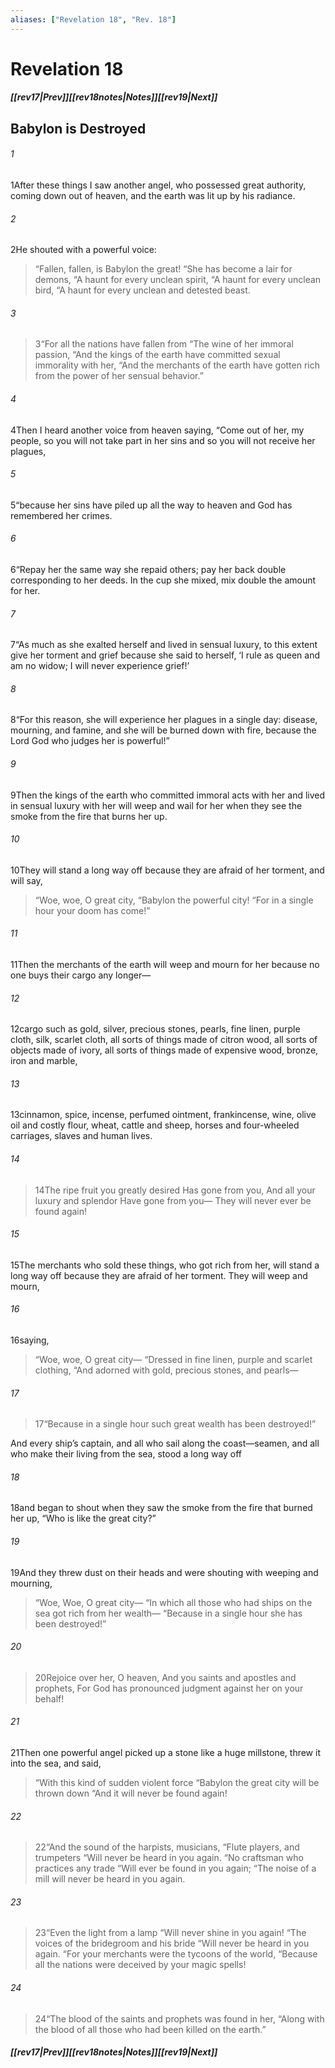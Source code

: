 ```yaml
---
aliases: ["Revelation 18", "Rev. 18"]
---
```

# Revelation 18
##### <span class=arrow-left></span>[[rev17|Prev]]<span class=navigation-separator></span>[[rev18notes|Notes]]<span class=navigation-separator></span>[[rev19|Next]]<span class=arrow-right></span>
## Babylon is Destroyed
###### 1
<span class=verse-first>1</span>After these things I saw another angel, who possessed great authority, coming down out of heaven, and the earth was lit up by his radiance.
###### 2
<span class=verse-body>2</span>He shouted with a powerful voice:
<div class=paragraph-break></div>

><span class=poetry-quote-double>“</span>Fallen, fallen, is Babylon the great!
><span class=poetry-quote-double>“</span>She has become a lair for demons,
><span class=poetry-quote-double>“</span>A haunt for every unclean spirit,
><span class=poetry-quote-double>“</span>A haunt for every unclean bird,
><span class=poetry-quote-double>“</span>A haunt for every unclean and detested beast.
###### 3
><span class=verse-body-poetry>3</span><span class=poetry-quote-double>“</span>For all the nations have fallen from
><span class=poetry-quote-double>“</span>The wine of her immoral passion,
><span class=poetry-quote-double>“</span>And the kings of the earth have committed sexual immorality with her,
><span class=poetry-quote-double>“</span>And the merchants of the earth have gotten rich from the power of her sensual behavior.”
<div class=paragraph-break></div>

###### 4
<span class=verse-first>4</span>Then I heard another voice from heaven saying, “Come out of her, my people, so you will not take part in her sins and so you will not receive her plagues,
###### 5
<span class=verse-body>5</span>“because her sins have piled up all the way to heaven and God has remembered her crimes.
###### 6
<span class=verse-body>6</span>“Repay her the same way she repaid others; pay her back double corresponding to her deeds. In the cup she mixed, mix double the amount for her.
###### 7
<span class=verse-body>7</span>“As much as she exalted herself and lived in sensual luxury, to this extent give her torment and grief because she said to herself, ‘I rule as queen and am no widow; I will never experience grief!’
###### 8
<span class=verse-body>8</span>“For this reason, she will experience her plagues in a single day: disease, mourning, and famine, and she will be burned down with fire, because the Lord God who judges her is powerful!”
<div class=paragraph-break></div>

###### 9
<span class=verse-first>9</span>Then the kings of the earth who committed immoral acts with her and lived in sensual luxury with her will weep and wail for her when they see the smoke from the fire that burns her up.
###### 10
<span class=verse-body>10</span>They will stand a long way off because they are afraid of her torment, and will say,
<div class=paragraph-break></div>

><span class=poetry-quote-double>“</span>Woe, woe, O great city,
><span class=poetry-quote-double>“</span>Babylon the powerful city!
><span class=poetry-quote-double>“</span>For in a single hour your doom has come!”
<div class=paragraph-break></div>

###### 11
<span class=verse-first>11</span>Then the merchants of the earth will weep and mourn for her because no one buys their cargo any longer—
###### 12
<span class=verse-body>12</span>cargo such as gold, silver, precious stones, pearls, fine linen, purple cloth, silk, scarlet cloth, all sorts of things made of citron wood, all sorts of objects made of ivory, all sorts of things made of expensive wood, bronze, iron and marble,
###### 13
<span class=verse-body>13</span>cinnamon, spice, incense, perfumed ointment, frankincense, wine, olive oil and costly flour, wheat, cattle and sheep, horses and four-wheeled carriages, slaves and human lives.
<div class=paragraph-break></div>

###### 14
><span class=verse-body-poetry>14</span>The ripe fruit you greatly desired
>Has gone from you,
>And all your luxury and splendor
>Have gone from you—
>They will never ever be found again!
<div class=paragraph-break></div>

###### 15
<span class=verse-body>15</span>The merchants who sold these things, who got rich from her, will stand a long way off because they are afraid of her torment. They will weep and mourn,
###### 16
<span class=verse-body>16</span>saying,
<div class=paragraph-break></div>

><span class=poetry-quote-double>“</span>Woe, woe, O great city—
><span class=poetry-quote-double>“</span>Dressed in fine linen, purple and scarlet clothing,
><span class=poetry-quote-double>“</span>And adorned with gold, precious stones, and pearls—
###### 17
><span class=verse-body-poetry>17</span><span class=poetry-quote-double>“</span>Because in a single hour such great wealth has been destroyed!”
<div class=paragraph-break></div>

And every ship’s captain, and all who sail along the coast—seamen, and all who make their living from the sea, stood a long way off
###### 18
<span class=verse-body>18</span>and began to shout when they saw the smoke from the fire that burned her up, “Who is like the great city?”
###### 19
<span class=verse-body>19</span>And they threw dust on their heads and were shouting with weeping and mourning,
<div class=paragraph-break></div>

><span class=poetry-quote-double>“</span>Woe, Woe, O great city—
><span class=poetry-quote-double>“</span>In which all those who had ships on the sea got rich from her wealth—
><span class=poetry-quote-double>“</span>Because in a single hour she has been destroyed!”
###### 20
><span class=verse-body-poetry>20</span>Rejoice over her, O heaven,
>And you saints and apostles and prophets,
>For God has pronounced judgment against her on your behalf!
<div class=paragraph-break></div>

###### 21
<span class=verse-first>21</span>Then one powerful angel picked up a stone like a huge millstone, threw it into the sea, and said,
<div class=paragraph-break></div>

><span class=poetry-quote-double>“</span>With this kind of sudden violent force
><span class=poetry-quote-double>“</span>Babylon the great city will be thrown down
><span class=poetry-quote-double>“</span>And it will never be found again!
###### 22
><span class=verse-body-poetry>22</span><span class=poetry-quote-double>“</span>And the sound of the harpists, musicians,
><span class=poetry-quote-double>“</span>Flute players, and trumpeters
><span class=poetry-quote-double>“</span>Will never be heard in you again.
><span class=poetry-quote-double>“</span>No craftsman who practices any trade
><span class=poetry-quote-double>“</span>Will ever be found in you again;
><span class=poetry-quote-double>“</span>The noise of a mill will never be heard in you again.
###### 23
><span class=verse-body-poetry>23</span><span class=poetry-quote-double>“</span>Even the light from a lamp
><span class=poetry-quote-double>“</span>Will never shine in you again!
><span class=poetry-quote-double>“</span>The voices of the bridegroom and his bride
><span class=poetry-quote-double>“</span>Will never be heard in you again.
><span class=poetry-quote-double>“</span>For your merchants were the tycoons of the world,
><span class=poetry-quote-double>“</span>Because all the nations were deceived by your magic spells!
###### 24
><span class=verse-body-poetry>24</span><span class=poetry-quote-double>“</span>The blood of the saints and prophets was found in her,
><span class=poetry-quote-double>“</span>Along with the blood of all those who had been killed on the earth.”
##### <span class=arrow-left></span>[[rev17|Prev]]<span class=navigation-separator></span>[[rev18notes|Notes]]<span class=navigation-separator></span>[[rev19|Next]]<span class=arrow-right></span>